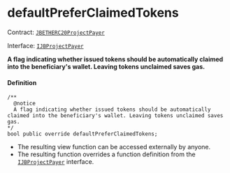 # defaultPreferClaimedTokens

Contract: [`JBETHERC20ProjectPayer`](/docs/dev/v2/contracts/or-utilities/jbetherc20projectpayer/README.md)

Interface: [`IJBProjectPayer`](/docs/dev/v2/interfaces/ijbprojectpayer.md)

**A flag indicating whether issued tokens should be automatically claimed into the beneficiary's wallet. Leaving tokens unclaimed saves gas.**

#### Definition

```
/**
  @notice
  A flag indicating whether issued tokens should be automatically claimed into the beneficiary's wallet. Leaving tokens unclaimed saves gas.
*/
bool public override defaultPreferClaimedTokens;
```

* The resulting view function can be accessed externally by anyone.
* The resulting function overrides a function definition from the [`IJBProjectPayer`](/docs/dev/v2/interfaces/ijbprojectpayer.md) interface.
